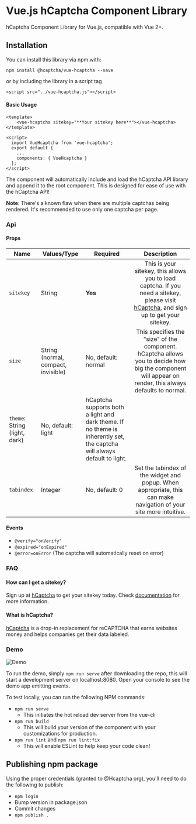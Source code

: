 # Vue.js hCaptcha Component Library

hCaptcha Component Library for Vue.js, compatible with Vue 2+.

## Installation
You can install this library via npm with:
```
npm install @hcaptcha/vue-hcaptcha --save
```

or by including the library in a script tag
```
<script src="../vue-hcaptcha.js"></script>
```

#### Basic Usage
```
<template>
    <vue-hcaptcha sitekey="**Your sitekey here**"></vue-hcaptcha>
</template>

<script>
  import VueHcaptcha from 'vue-hcaptcha';
  export default {
    ...
    components: { VueHcaptcha }
  };
</script>
```

The component will automatically include and load the hCaptcha API library and append it to the root component.
This is designed for ease of use with the hCaptcha API!

**Note**: There's a known flaw when there are multiple captchas being rendered. It's recommended to use only one captcha per page.

### Api

#### Props

|Name|Values/Type|Required|Description|
|---|---|---|:---:|
|`sitekey`|String|**Yes**|This is your sitekey, this allows you to load captcha. If you need a sitekey, please visit [hCaptcha](https://www.hcaptcha.com), and sign up to get your sitekey.|
|`size`|String (normal, compact, invisible)|No, default: normal|This specifies the "size" of the component. hCaptcha allows you to decide how big the component will appear on render, this always defaults to normal.|
|`theme`: String (light, dark)|No, default: light|hCaptcha supports both a light and dark theme. If no theme is inherently set, the captcha will always default to light.|
|`tabindex`|Integer|No, default: 0|Set the tabindex of the widget and popup. When appropriate, this can make navigation of your site more intuitive.|

#### Events

- `@verify="onVerify"`
- `@expired="onExpired"`
- `@error=onError` (The captcha will automatically reset on error)

### FAQ

#### How can I get a sitekey?

Sign up at [hCaptcha](https://wwww.hcaptcha.com) to get your sitekey today. Check [documentation](https://docs.hcaptcha.com/api#getapikey) for more information.

#### What is hCaptcha?

[hCaptcha](https://www.hcaptcha.com) is a drop-in replacement for reCAPTCHA that earns websites money and helps companies get their data labeled.

### Demo

![Demo](https://raw.githubusercontent.com/hCaptcha/vue-hcaptcha/master/screenshots/demo.gif)

To run the demo, simply ```npm run serve``` after downloading the repo, this will start a development server on localhost:8080. Open your console to see the demo app emitting events.

To test locally, you can run the following NPM commands:
- ```npm run serve```
    - This initiates the hot reload dev server from the vue-cli
- ```npm run build```
    - This will build your version of the component with your customizations for production.
- ```npm run lint``` and ```npm run lint:fix```
    - This will enable ESLint to help keep your code clean!

## Publishing npm package
Using the proper credentials (granted to @Hcaptcha org), you'll need to do the following to publish:

- `npm login`
- Bump version in package.json
- Commit changes
- `npm publish .`
